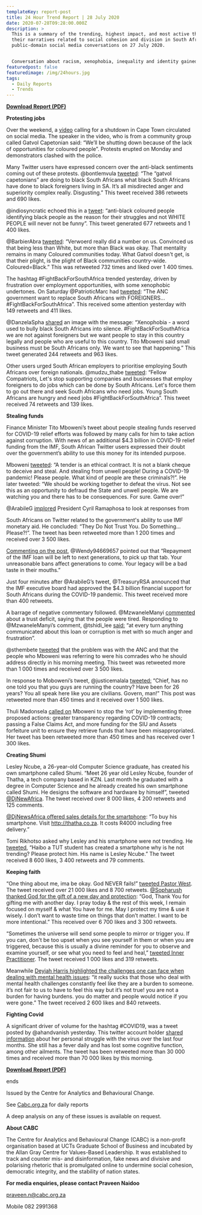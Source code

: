 ```yaml
---
templateKey: report-post
title: 24 Hour Trend Report | 28 July 2020
date: 2020-07-28T09:28:00.000Z
description: >
  This is a summary of the trending, highest impact, and most active themes and
  their narratives related to social cohesion and division in South African
  public-domain social media conversations on 27 July 2020.


  Conversation about racism, xenophobia, inequality and identity gained significant traction on social media yesterday. 
featuredpost: false
featuredimage: /img/24hours.jpg
tags:
  - Daily Reports
  - Trends
---
```

**[Download Report (PDF)](https://drive.google.com/u/2/uc?id=1FIi3DX-0u0e7rA97wDVS06zF7Ur_Tbxm&export=download)**

**Protesting jobs**

Over the weekend, a [video](https://www.iol.co.za/news/south-africa/western-cape/look-protests-still-disrupting-traffic-flow-in-various-areas-of-cape-town-f7d2ea3e-3795-4eff-bf3f-8bb4f0d375a7) calling for a shutdown in Cape Town circulated on social media. The speaker in the video, who is from a community group called Gatvol Capetonian said: “We’ll be shutting down because of the lack of opportunities for coloured people”. Protests erupted on Monday and demonstrators clashed with the police.

Many Twitter users have expressed concern over the anti-black sentiments coming out of these protests. @bontlemvula [tweeted](https://twitter.com/bontlemvula/status/1287702770766807040): “The “gatvol capetonians” are doing to black South Africans what black South Africans have done to black foreigners living in SA. It’s all misdirected anger and superiority complex really. Disgusting.” This tweet received 386 retweets and 690 likes.

@indiosyncratic echoed this in a [tweet](https://twitter.com/indiosyncratic/status/1287698701524361218): “anti-black coloured people identifying black people as the reason for their struggles and not WHITE PEOPLE will never not be funny”. This tweet generated 677 retweets and 1 400 likes.

@BarbierAbra [tweeted](https://twitter.com/BarbierAbra/status/1287734274976874499): “Verwoerd really did a number on us. Convinced us that being less than White, but more than Black was okay. That mentality remains in many Coloured communities today. What Gatvol doesn't get, is that their plight, is the plight of Black communities country-wide. Coloured=Black.” This was retweeted 732 times and liked over 1 400 times.

The hashtag #FightBackForSouthAfrica trended yesterday, driven by frustration over employment opportunities, with some xenophobic undertones. On Saturday @PatrioticMarc had [tweeted](https://twitter.com/PatriotMarc/status/1286869059460632576): “The ANC government want to replace South Africans with FOREIGNERS… #FightBackForSouthAfrica”. This received some attention yesterday with 149 retweets and 411 likes.

@DanzelaSpha [shared](https://twitter.com/DazelaSpha/status/1287622927010201606) an image with the message: “Xenophobia - a word used to bully black South Africans into silence. #FightBackForSouthAfrica we are not against foreigners but we want people to stay in this country legally and people who are useful to this country. Tito Mboweni said small business must be South Africans only. We want to see that happening.” This tweet generated 244 retweets and 963 likes.

Other users urged South African employers to prioritise employing South Africans over foreign nationals. @mudzu_thabe [tweeted](https://twitter.com/mudzu_thabe/status/1287760218433236995): “Fellow Compatriots, Let's stop supporting companies and businesses that employ foreigners to do jobs which can be done by South Africans. Let's force them to go out there and seek South Africans who need jobs. Young South Africans are hungry and need jobs #FightBackForSouthAfrica”. This tweet received 74 retweets and 139 likes.

**Stealing funds**

Finance Minister Tito Mboweni’s tweet about people stealing funds reserved for COVID-19 relief efforts was followed by many calls for him to take action against corruption. With news of an additional $4.3 billion in COVID-19 relief funding from the IMF, South African Twitter users expressed their doubt over the government’s ability to use this money for its intended purpose.

Mboweni [tweeted](https://twitter.com/tito_mboweni/status/1287503209456709632): “A tender is an ethical contract. It is not a blank cheque to deceive and steal. And stealing from unwell people! During a COVID-19 pandemic! Please people. What kind of people are these criminals?!”. He later tweeted: “We should be working together to defeat the virus. Not see this as an opportunity to defraud the State and unwell people. We are watching you and there has to be consequences. For sure. Game over!”

@ArabileG [implored](https://twitter.com/ArabileG/status/1287820514824720384) President Cyril Ramaphosa to look at responses from

South Africans on Twitter related to the government's ability to use IMF monetary aid. He concluded: “They Do Not Trust You. Do Something... Please?!”. The tweet has been retweeted more than 1 200 times and received over 3 500 likes.

[Commenting on the post](https://twitter.com/Wendy94669657/status/1287829682419900416), @Wendy94669657 pointed out that “Repayment of the IMF loan will be left to next generations, to pick up that tab. Your unreasonable bans affect generations to come. Your legacy will be a bad taste in their mouths.”

Just four minutes after @ArabileG’s tweet, @TreasuryRSA announced that the IMF executive board had approved the $4.3 billion financial support for South Africans during the COVID-19 pandemic. This tweet received more than 400 retweets.

A barrage of negative commentary followed. @MzwaneleManyi [commented](https://twitter.com/MzwaneleManyi/status/1287973781479227392) about a trust deficit, saying that the people were tired. Responding to @MzwaneleManyi’s comment, @tshidi_lee [said:](https://twitter.com/tshidi_lee/status/1287974501712564224) “at every turn anything communicated about this loan or corruption is met with so much anger and frustration”.

@sthembete [tweeted](https://twitter.com/sthembete/status/1287619801507135490) that the problem was with the ANC and that the people who Mboweni was referring to were his comrades who he should address directly in his morning meeting. This tweet was retweeted more than 1 000 times and received over 3 500 likes.

In response to Moboweni’s tweet, @justicemalala [tweeted:](https://twitter.com/justicemalala/status/1287627000450932736) “Chief, has no one told you that you guys are running the country? Have been for 26 years? You all speak here like you are civilians. Govern, man!” This post was retweeted more than 450 times and it received over 1 500 likes.

Thuli Madonsela [called on](https://twitter.com/ThuliMadonsela3/status/1287725006374543361) Mboweni to stop the ‘rot’ by implementing three proposed actions: greater transparency regarding COVID-19 contracts; passing a False Claims Act, and more funding for the SIU and Assets forfeiture unit to ensure they retrieve funds that have been misappropriated. Her tweet has been retweeted more than 450 times and has received over 1 300 likes.

**Creating Shumi**

Lesley Ncube, a 26-year-old Computer Science graduate, has created his own smartphone called Shumi. “Meet 26 year old Lesley Ncube, founder of Thatha, a tech company based in KZN. Last month he graduated with a degree in Computer Science and he already created his own smartphone called Shumi. He designs the software and hardware by himself”, tweeted [@DjNewAfrica](https://twitter.com/DjNewAfrica/status/1287733967907631104). The tweet received over 8 000 likes, 4 200 retweets and 125 comments.

[@DjNewsAfrica offered sales details for the smartphone](https://twitter.com/DjNewAfrica/status/1287734733238145025): “To buy his smartphone. Visit <http://thatha.co.za>. It costs R4000 including free delivery.”

Tomi Rikhotso asked why Lesley and his smartphone were not trending. He [tweeted](https://twitter.com/TomiRikhotso/status/1287679815630422018), “Haibo a TUT student has created a smartphone why is he not trending? Please protect him. His name is Lesley Ncube.” The tweet received 8 600 likes, 3 400 retweets and 79 comments.

**Keeping faith**

“One thing about me, ima be okay. God NEVER fails!” [tweeted Pastor West](https://twitter.com/Pastor__West/status/1287793482535444481). The tweet received over 21 000 likes and 8 700 retweets. [@Sopharush thanked God for the gift of a new day and protection](https://twitter.com/sopharush/status/1287760626329280514): “God, Thank You for gifting me with another day. I pray today & the rest of this week, I remain focused on myself & what You have for me. May I protect my time & use it wisely. I don’t want to waste time on things that don’t matter. I want to be more intentional.” This received over 6 700 likes and 3 300 retweets.

“Sometimes the universe will send some people to mirror or trigger you. If you can, don't be too upset when you see yourself in them or when you are triggered, because this is usually a divine reminder for you to observe and examine yourself, or see what you need to feel and heal,” [tweeted Inner Practitioner](https://twitter.com/MindTendencies2/status/1287839755741224960). The tweet received 1 000 likes and 319 retweets.

Meanwhile [Deyjah Harris highlighted the challenges one can face when dealing with mental health issues](https://twitter.com/yafavdeyj/status/1287837679913230338): “it really sucks that those who deal with mental health challenges constantly feel like they are a burden to someone. it’s not fair to us to have to feel this way but it’s not true! you are not a burden for having burdens. you do matter and people would notice if you were gone.” The tweet received 2 600 likes and 840 retweets.

**Fighting Covid**

A significant driver of volume for the hashtag #COVID19, was a tweet posted by @ahandvanish yesterday. This twitter account holder [shared information](https://twitter.com/ahandvanish/status/1287525539859910657) about her personal struggle with the virus over the last four months. She still has a fever daily and has lost some cognitive function, among other ailments. The tweet has been retweeted more than 30 000 times and received more than 70 000 likes by this morning.[](https://drive.google.com/u/2/uc?id=1FIi3DX-0u0e7rA97wDVS06zF7Ur_Tbxm&export=download)

**[Download Report (PDF)](https://drive.google.com/u/2/uc?id=1FIi3DX-0u0e7rA97wDVS06zF7Ur_Tbxm&export=download)**

ends

Issued by the Centre for Analytics and Behavioural Change.

See [Cabc.org.za](http://cabc.org.za/) for daily reports

A deep analysis on any of these issues is available on request.

**About CABC**

The Centre for Analytics and Behavioural Change (CABC) is a non-profit organisation based at UCTs Graduate School of Business and incubated by the Allan Gray Centre for Values-Based Leadership. It was established to track and counter mis- and disinformation, fake news and divisive and polarising rhetoric that is promulgated online to undermine social cohesion, democratic integrity, and the stability of nation states.

**For media enquiries, please contact Praveen Naidoo**

[praveen.n@cabc.org.za](mailto:praveennaidoo123@gmail.com)

Mobile 082 2991368